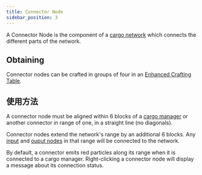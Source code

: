 ```yaml
---
title: Connector Node
sidebar_position: 3
---
```


A Connector Node is the component of a [cargo network](Cargo-Management) which connects the different parts of the network.

## Obtaining

Connector nodes can be crafted in groups of four in an [Enhanced Crafting Table](Enhanced-Crafting-Table).

## 使用方法

A connector node must be aligned within 6 blocks of a [cargo manager](Cargo-Manager) or another connector in range of one, in a straight line (no diagonals).

Connector nodes extend the network's range by an additional 6 blocks. Any [input](Input-Node) and [ouput nodes](Output-Node) in that range will be connected to the network.

By default, a connector emits red particles along its range when it is connected to a cargo manager. Right-clicking a connector node will display a message about its connection status.
